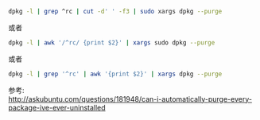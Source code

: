 ``` bash
dpkg -l | grep ^rc | cut -d' ' -f3 | sudo xargs dpkg --purge
```
或者
``` bash
dpkg -l | awk '/^rc/ {print $2}' | xargs sudo dpkg --purge
```
或者
``` bash
dpkg -l | grep '^rc' | awk '{print $2}' | xargs dpkg --purge
```

参考:  
http://askubuntu.com/questions/181948/can-i-automatically-purge-every-package-ive-ever-uninstalled
